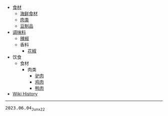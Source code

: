 - [食材](/0003_食材)
  - [海鲜食材](/0004_食材_海鲜)
  - [肉类](/0005_食材_肉类)
  - [豆制品](/0006_食材_豆制品)
- [调味料](/0007_调味料)
  - [辣椒](/0009_调味料_辣椒)
  - 香料
    - [花椒](/0008_调味料_香料_花椒)
- 饮食
  - 食材
    - 肉类
      - [驴肉](/0012_饮食_食材_肉类_驴肉)
      - [鸡肉](/0011_饮食_食材_肉类_鸡肉)
      - [鸭肉](/0010_饮食_食材_肉类_鸭肉)
- [Wiki History](/hist)

---
<kbd>2023.06.04<sub>Junx22</sub></kbd>
